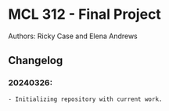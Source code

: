 # MCL 312 - Final Project
Authors: Ricky Case and Elena Andrews

## 

## 

## Changelog
### 20240326:
	- Initializing repository with current work.
